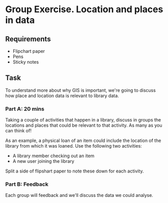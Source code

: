 Group Exercise. Location and places in data
===========================================

Requirements
------------

- Flipchart paper
- Pens
- Sticky notes

Task
----

To understand more about why GIS is important, we're going to discuss how place and location data is relevant to library data.

### Part A: 20 mins

Taking a couple of activities that happen in a library, discuss in groups the locations and places that could be relevant to that activity.  As many as you can think of!

As an example, a physical loan of an item could include the location of the library from which it was loaned.  Use the following two activities:

- A library member checking out an item
- A new user joining the library

Split a side of flipshart paper to note these down for each activity.

### Part B: Feedback

Each group will feedback and we'll discuss the data we could analyse.
